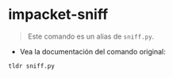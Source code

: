 # impacket-sniff

> Este comando es un alias de `sniff.py`.

- Vea la documentación del comando original:

`tldr sniff.py`
